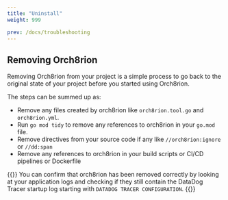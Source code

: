 ```yaml
---
title: "Uninstall"
weight: 999

prev: /docs/troubleshooting
---
```


## Removing Orch8rion

Removing Orch8rion from your project is a simple process to go back to the original state of your project before you
started using Orch8rion.

The steps can be summed up as:
* Remove any files created by orch8rion like `orch8rion.tool.go` and `orch8rion.yml`.
* Run `go mod tidy` to remove any references to orch8rion in your `go.mod` file.
* Remove directives from your source code if any like `//orch8rion:ignore` or `//dd:span`
* Remove any references to orch8rion in your build scripts or CI/CD pipelines or Dockerfile

{{<callout type="info">}}
You can confirm that orch8rion has been removed correctly by looking at your application logs and checking
if they still contain the DataDog Tracer startup log starting with `DATADOG TRACER CONFIGURATION`.
{{</callout>}}
